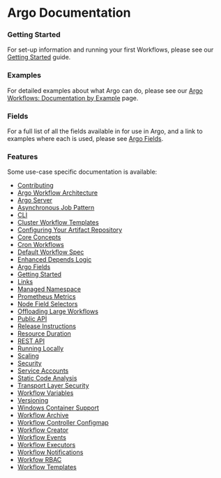 # Argo Documentation

### Getting Started

For set-up information and running your first Workflows, please see our [Getting Started](getting-started.md) guide.

### Examples

For detailed examples about what Argo can do, please see our [Argo Workflows: Documentation by Example](../examples/README.md) page.

### Fields

For a full list of all the fields available in for use in Argo, and a link to examples where each is used, please see [Argo Fields](fields.md).

### Features
Some use-case specific documentation is available:

* [Contributing](CONTRIBUTING.md)
* [Argo Workflow Architecture](architecture.md)
* [Argo Server](argo-server.md)
* [Asynchronous Job Pattern](async-pattern.md)
* [CLI](cli.md)
* [Cluster Workflow Templates](cluster-workflow-templates.md)
* [Configuring Your Artifact Repository](configure-artifact-repository.md)
* [Core Concepts](core-concepts.md)
* [Cron Workflows](cron-workflows.md)
* [Default Workflow Spec](default-workflow-specs.md)
* [Enhanced Depends Logic](enhanced-depends-logic.md)
* [Argo Fields](fields.md)
* [Getting Started](getting-started.md)
* [Links](links.md)
* [Managed Namespace](managed-namespace.md)
* [Prometheus Metrics](metrics.md)
* [Node Field Selectors](node-field-selector.md)
* [Offloading Large Workflows](offloading-large-workflows.md)
* [Public API](public-api.md)
* [Release Instructions](releasing.md)
* [Resource Duration](resource-duration.md)
* [REST API](rest-api.md)
* [Running Locally](running-locally.md)
* [Scaling](scaling.md)
* [Security](security.md)
* [Service Accounts](service-accounts.md)
* [Static Code Analysis](static-code-analysis.md)
* [Transport Layer Security](tls.md)
* [Workflow Variables](variables.md)
* [Versioning](versioning.md)
* [Windows Container Support](windows.md)
* [Workflow Archive](workflow-archive.md)
* [Workflow Controller Configmap](workflow-controller-configmap.md)
* [Workflow Creator](workflow-creator.md)
* [Workflow Events](workflow-events.md)
* [Workflow Executors](workflow-executors.md)
* [Workflow Notifications](workflow-notifications.md)
* [Workfow RBAC](workflow-rbac.md)
* [Workflow Templates](workflow-templates.md)
